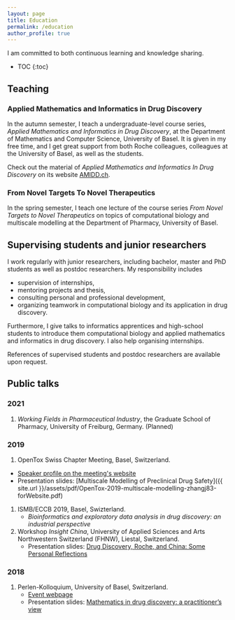 ```yaml
---
layout: page
title: Education
permalink: /education
author_profile: true
---
```


I am committed to both continuous learning and knowledge sharing.

* TOC
{:toc}

## Teaching

### Applied Mathematics and Informatics in Drug Discovery

In the autumn semester, I teach a undergraduate-level course series, *Applied
Mathematics and Informatics in Drug Discovery*, at the Department of Mathematics
and Computer Science, University of Basel. It is given in my free time, and I
get great support from both Roche colleagues, colleagues at the University of
Basel, as well as the students.

Check out the material of *Applied Mathematics and Informatics In Drug
Discovery* on its website [AMIDD.ch](http://amidd.ch).

### From Novel Targets To Novel Therapeutics

In the spring semester, I teach one lecture of the course series *From Novel
Targets to Novel Therapeutics* on topics of computational biology and multiscale
modelling at the Department of Pharmacy, University of Basel.

## Supervising students and junior researchers

I work regularly with junior researchers, including bachelor, master and PhD
students as well as postdoc researchers. My responsibility includes

* supervision of internships,
* mentoring projects and thesis,
* consulting personal and professional development,
* organizing teamwork in computational biology and its application in drug discovery.

Furthermore, I give talks to informatics apprentices and high-school students to
introduce them computational biology and applied mathematics and informatics in
drug discovery. I also help organising internships.

References of supervised students and postdoc researchers are available upon
request.

## Public talks

### 2021

1. *Working Fields in Pharmaceutical Industry*, the Graduate School of
   Pharmacy, University of Freiburg, Germany. (Planned)

### 2019

1. OpenTox Swiss Chapter Meeting, Basel, Switzerland.
  * [Speaker profile on the meeting's
    website](https://opentox.net/Jitao-David-Zhang)
  * Presentation slides: [Multiscale Modelling of Preclinical Drug Safety]({{ site.url
    }}/assets/pdf/OpenTox-2019-multiscale-modelling-zhangj83-forWebsite.pdf)
1. ISMB/ECCB 2019, Basel, Swizterland.
   * *Bioinformatics and exploratory data analysis in drug discovery: an
   industrial perspective*
2. Workshop *Insight China*, University of Applied Sciences and Arts Northwestern
   Switzerland (FHNW), Liestal, Switzerland.
   * Presentation slides: [Drug Discovery, Roche, and China: Some Personal
     Reflections](https://accio.github.io/assets/pdf/DrugDiscovery-Roche-China-JitaoDavidZhang-Feb2019-FHNW-final-animationSplit.pdf)

### 2018

1. Perlen-Kolloquium, University of Basel, Switzerland.
   * [Event webpage](https://dmi.unibas.ch/de/aktuelles/vergangene-veranstaltungen/detail/news/perlen-kolloquium-dr-jitao-david-zhang-f-hoffmann-la-roche-ag-basel/)
   * Presentation
     slides: [Mathematics in drug discovery: a practitioner’s view](https://dmi.unibas.ch/fileadmin/user_upload/dmi/Forschung/Mathematik/Perlenkolloquium/colloquium-zhang-20181009-slides.pdf)
